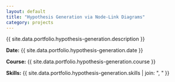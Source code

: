 ```yaml
---
layout: default
title: "Hypothesis Generation via Node-Link Diagrams"
category: projects
---
```


{{ site.data.portfolio.hypothesis-generation.description }}

**Date:** {{ site.data.portfolio.hypothesis-generation.date }}

**Course:** {{ site.data.portfolio.hypothesis-generation.course }}

**Skills:** {{ site.data.portfolio.hypothesis-generation.skills | join: ", " }}
